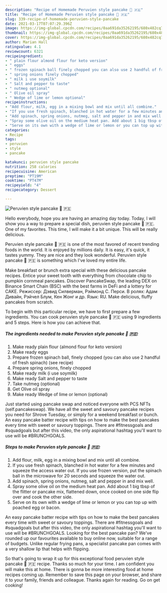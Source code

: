 ```yaml
---
description: "Recipe of Homemade Peruvien style pancake 🥞 🇵🇪"
title: "Recipe of Homemade Peruvien style pancake 🥞 🇵🇪"
slug: 339-recipe-of-homemade-peruvien-style-pancake
date: 2021-03-17T07:07:29.396Z
image: https://img-global.cpcdn.com/recipes/0aa691da35262195/680x482cq70/peruvien-style-pancake-recipe-main-photo.jpg
thumbnail: https://img-global.cpcdn.com/recipes/0aa691da35262195/680x482cq70/peruvien-style-pancake-recipe-main-photo.jpg
cover: https://img-global.cpcdn.com/recipes/0aa691da35262195/680x482cq70/peruvien-style-pancake-recipe-main-photo.jpg
author: Marian Hall
ratingvalue: 4.1
reviewcount: 6321
recipeingredient:
- " plain flour almond flour for keto version"
- " eggs"
- " frozen spinach ball finely chopped you can also use 2 handful of fresh spinach           see recipe"
- " spring onions finely chopped"
- " milk i use soymilk"
- " Salt and pepper to taste"
- " nutmeg optional"
- " Olive oil spray"
- " Wedge of lime or lemon optional"
recipeinstructions:
- "Add flour, milk, egg in a mixing bowl and mix until all combine."
- "If you use fresh spinach, blanched in hot water for a few minutes and squeeze the access water out. If you use frozen version, put the spinach ball in the microwave for 20 seconds and squeeze the water out."
- "Add spinach, spring onions, nutmeg, salt and pepper in and mix well."
- "Spray some olive oil on the medium heat pan. Add about 1 big tbsp of the flitter or pancake mix, flattened down, once cooked on one side flip over and cook the other side."
- "Serve on its own with a wedge of lime or lemon or you can top up with poached egg or bacon."
categories:
- Recipe
tags:
- peruvien
- style
- pancake

katakunci: peruvien style pancake 
nutrition: 258 calories
recipecuisine: American
preptime: "PT19M"
cooktime: "PT47M"
recipeyield: "4"
recipecategory: Dessert

---
```



![Peruvien style pancake 🥞 🇵🇪](https://img-global.cpcdn.com/recipes/0aa691da35262195/680x482cq70/peruvien-style-pancake-recipe-main-photo.jpg)

Hello everybody, hope you are having an amazing day today. Today, I will show you a way to prepare a special dish, peruvien style pancake 🥞 🇵🇪. One of my favorites. This time, I will make it a bit unique. This will be really delicious.

Peruvien style pancake 🥞 🇵🇪 is one of the most favored of recent trending foods in the world. It is enjoyed by millions daily. It is easy, it's quick, it tastes yummy. They are nice and they look wonderful. Peruvien style pancake 🥞 🇵🇪 is something which I've loved my entire life.

Make breakfast or brunch extra special with these delicious pancake recipes. Entice your sweet tooth with everything from chocolate chip to pumpkin cornmeal pancakes. Discover PancakeSwap, the leading DEX on Binance Smart Chain (BSC) with the best farms in DeFi and a lottery for CAKE. Режиссер: Дэвид Силверман, Рэймонд С. Перси. В ролях: Адам Дивайн, Рэйчел Блум, Кен Жонг и др. Язык: RU. Make delicious, fluffy pancakes from scratch.


To begin with this particular recipe, we have to first prepare a few ingredients. You can cook peruvien style pancake 🥞 🇵🇪 using 9 ingredients and 5 steps. Here is how you can achieve that.

<!--inarticleads1-->

##### The ingredients needed to make Peruvien style pancake 🥞 🇵🇪:

1. Make ready  plain flour (almond flour for keto version)
1. Make ready  eggs
1. Prepare  frozen spinach ball, finely chopped (you can also use 2 handful of fresh spinach)           (see recipe)
1. Prepare  spring onions, finely chopped
1. Make ready  milk (i use soymilk)
1. Make ready  Salt and pepper to taste
1. Take  nutmeg (optional)
1. Get  Olive oil spray
1. Make ready  Wedge of lime or lemon (optional)


Just started using pancake swap and noticed everyone with PCS NFTs (self.pancakeswap). We have all the sweet and savoury pancake recipes you need for Shrove Tuesday, or simply for a weekend breakfast or bunch. An easy pancake batter recipe with tips on how to make the best pancakes every time with sweet or savoury toppings. There are #fitnessgoals and #squadgoals but after this video, the only aspirational hashtag you&#39;ll want to use will be #BRUNCHGOALS. 

<!--inarticleads2-->

##### Steps to make Peruvien style pancake 🥞 🇵🇪:

1. Add flour, milk, egg in a mixing bowl and mix until all combine.
1. If you use fresh spinach, blanched in hot water for a few minutes and squeeze the access water out. If you use frozen version, put the spinach ball in the microwave for 20 seconds and squeeze the water out.
1. Add spinach, spring onions, nutmeg, salt and pepper in and mix well.
1. Spray some olive oil on the medium heat pan. Add about 1 big tbsp of the flitter or pancake mix, flattened down, once cooked on one side flip over and cook the other side.
1. Serve on its own with a wedge of lime or lemon or you can top up with poached egg or bacon.


An easy pancake batter recipe with tips on how to make the best pancakes every time with sweet or savoury toppings. There are #fitnessgoals and #squadgoals but after this video, the only aspirational hashtag you&#39;ll want to use will be #BRUNCHGOALS. Looking for the best pancake pan? We&#39;ve rounded up our favourites available to buy online now, suitable for a range of budgets. Unlike regular frying pans, a specialist pancake pan comes with a very shallow lip that helps with flipping. 

So that's going to wrap it up for this exceptional food peruvien style pancake 🥞 🇵🇪 recipe. Thanks so much for your time. I am confident you will make this at home. There is gonna be more interesting food at home recipes coming up. Remember to save this page on your browser, and share it to your family, friends and colleague. Thanks again for reading. Go on get cooking!
